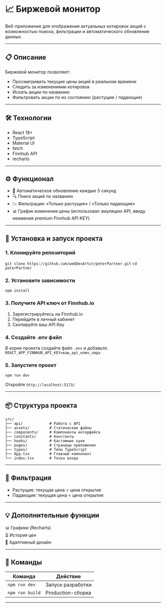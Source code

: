 # 📈 Биржевой монитор

Веб-приложение для отображения актуальных котировок акций с возможностью поиска, фильтрации и автоматического обновления данных.

---

## 📋 Описание

Биржевой монитор позволяет:

- Просматривать текущие цены акций в реальном времени  
- Следить за изменениями котировок  
- Искать акции по названию  
- Фильтровать акции по их состоянию (растущие / падающие)

---

## 🛠️ Технологии

- React 18+  
- TypeScript  
- Material UI  
- fetch  
- Finnhub API  
- recharts 

---

## ⚙️ Функционал

- 🔄 Автоматическое обновление каждые 5 секунд  
- 🔍 Поиск акций по названию  
- 📉 Фильтрация: «Только растущие» / «Только падающие»  
- 📊 График изменения цены (использовал эмуляцию API, ввиду неимения premium Finnhub API KEY)  

---

## 🚀 Установка и запуск проекта

### 1. Клонируйте репозиторий
`git clone https://github.com/webDevArtur/peterPartner.git`
`cd peterPartner`

### 2. Установите зависимости
`npm install`  

### 3. Получите API ключ от Finnhub.io
1. Зарегистрируйтесь на Finnhub.io  
2. Перейдите в личный кабинет  
3. Скопируйте ваш API Key  

### 4. Создайте .env файл
В корне проекта создайте файл `.env` и добавьте:  
`REACT_APP_FINNHUB_API_KEY=ваш_api_ключ_сюда`  

### 5. Запустите проект
`npm run dev`  

Откройте `http://localhost:5173/`

---

## 📦 Структура проекта

```plaintext
src/
├── api/            # Работа с API
├── assets/         # Статические файлы
├── components/     # Компоненты интерфейса
├── constants/      # Константы
├── hooks/          # Кастомные хуки
├── pages/          # Страницы приложения
├── types/          # Типы TypeScript
├── App.tsx         # Главный компонент
└── index.tsx       # Точка входа
```

---

## 📌 Фильтрация
- Растущие: текущая цена > цена открытия  
- Падающие: текущая цена < цена открытия  

---

## 💡 Дополнительные функции
📊 Графики (Recharts)  
⏳ История цен  
📱 Адаптивный дизайн  

---

## 🧪 Команды
| Команда         | Действие                     |
|-----------------|------------------------------|
| `npm run dev`   | Запуск разработки            |
| `npm run build` | Production-сборка            |

---
